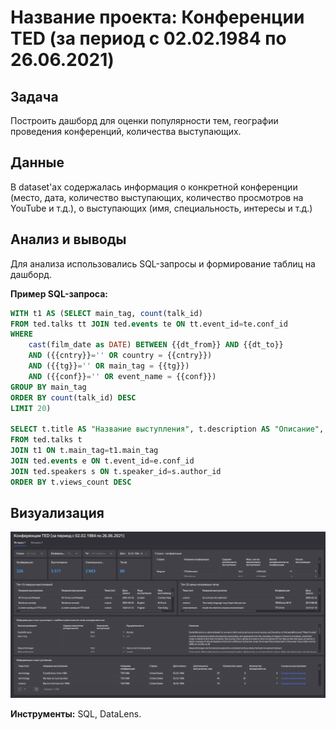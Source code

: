 # Название проекта: Конференции TED (за период с 02.02.1984 по 26.06.2021)

## Задача
Построить дашборд для оценки популярности тем, географии проведения конференций, количества выступающих.

## Данные
В dataset'ах содержалась информация о конкретной конференции (место, дата, количество выступающих, количество просмотров на YouTube и т.д.), о выступающих (имя, специальность, интересы и т.д.)

## Анализ и выводы
Для анализа использовались SQL-запросы и формирование таблиц на дашборд.

**Пример SQL-запроса:**
```sql
WITH t1 AS (SELECT main_tag, count(talk_id)
FROM ted.talks tt JOIN ted.events te ON tt.event_id=te.conf_id
WHERE
    cast(film_date as DATE) BETWEEN {{dt_from}} AND {{dt_to}}
    AND ({{cntry}}='' OR country = {{cntry}})
    AND ({{tg}}='' OR main_tag = {{tg}})
    AND ({{conf}}='' OR event_name = {{conf}})
GROUP BY main_tag
ORDER BY count(talk_id) DESC
LIMIT 20)

SELECT t.title AS "Название выступления", t.description AS "Описание", t.main_tag AS "Тема (тег)", t.film_date AS "Дата записи", t.language_sp AS "Язык выступления", e.event_name AS "Конференция", s.speaker_name AS "Имя выступающего", t.laughter_count AS "Количество смеха", t.applause_count AS "Количество аплодисментов", t.views_count AS "Количество просмотров"
FROM ted.talks t 
JOIN t1 ON t.main_tag=t1.main_tag
JOIN ted.events e ON t.event_id=e.conf_id
JOIN ted.speakers s ON t.speaker_id=s.author_id
ORDER BY t.views_count DESC
```

## Визуализация
![Скриншот дашборда](dashboard1.png)

**Инструменты:** SQL, DataLens.
